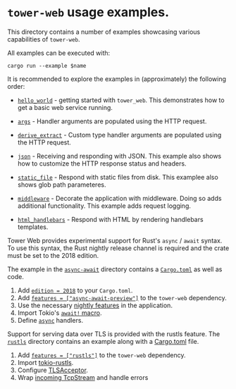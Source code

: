 # `tower-web` usage examples.

This directory contains a number of examples showcasing various capabilities of
`tower-web`.

All examples can be executed with:

```
cargo run --example $name
```

It is recommended to explore the examples in (approximately) the following
order:

* [`hello_world`](hello_world.rs) - getting started with `tower_web`. This
  demonstrates how to get a basic web service running.

* [`args`](args.rs) - Handler arguments are populated using the HTTP request.

* [`derive_extract`](derive_extract.rs) - Custom type handler arguments are
  populated using the HTTP request.

* [`json`](json.rs) - Receiving and responding with JSON. This example also
  shows how to customize the HTTP response status and headers.

* [`static_file`](static_file.rs) - Respond with static files from disk. This
  examplee also shows glob path parameteres.

* [`middleware`](middleware.rs) - Decorate the application with middleware.
  Doing so adds additional functionality. This example adds request logging.

* [`html_handlebars`](html_handlebars.rs) - Respond with HTML by rendering
  handlebars templates.

Tower Web provides experimental support for Rust's `async` / `await`
syntax. To use this syntax, the Rust nightly release channel is required
and the crate must be set to the 2018 edition.

The example in the [`async-await`] directory contains a [`Cargo.toml`]
as well as code.

1) Add [`edition = 2018`][2018] to your `Cargo.toml`.
2) Add [`features = ["async-await-preview"]`][feature] to the
`tower-web` dependency.
3) Use the necessary [nightly features] in the application.
4) Import Tokio's [`await!` macro][await].
5) Define [`async`][async-handler] handlers.

Support for serving data over TLS is provided with the rustls feature.
The [`rustls`](rustls) directory contains an example along with a
[Cargo.toml](ruslts/Cargo.toml) file.

1) Add [`features = ["rustls"]`](rustls/Cargo.toml) to the `tower-web` dependency.
2) Import [tokio-rustls](https://crates.io/crates/tokio-rustls).
3) Configure [TLSAcceptor](rustls/src/main.rs#L47).
4) Wrap [incoming TcpStream](ruslts/src/main.rs#66) and handle errors

[`async-await`]: async-await
[`Cargo.toml`]: async-await/Cargo.toml
[2018]: async-await/Cargo.toml
[feature]: async-await/Cargo.toml
[nightly features]: async-await/src/hyper.rs#L22
[await]: async-await/src/hyper.rs#L30
[async-handler]: async-await/src/hyper.rs#L54
